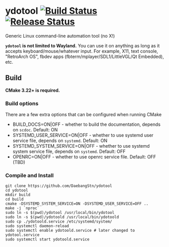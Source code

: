 # ydotool [![Build Status](https://github.com/ReimuNotMoe/ydotool/workflows/Build/badge.svg)](https://github.com/ReimuNotMoe/ydotool/actions/workflows/push_pr_build_cmake.yml) [![Release Status](https://github.com/ReimuNotMoe/ydotool/workflows/Release/badge.svg)](https://github.com/ReimuNotMoe/ydotool/actions/workflows/release_cmake.yml)

Generic Linux command-line automation tool (no X!)

**`ydotool` is not limited to Wayland.** You can use it on anything as long as it accepts keyboard/mouse/whatever input. For example, X11, text console, "RetroArch OS", fbdev apps (fbterm/mplayer/SDL1/LittleVGL/Qt Embedded), etc.

## Build
**CMake 3.22+ is required.**

### Build options
There are a few extra options that can be configured when running CMake

- BUILD_DOCS=ON|OFF - whether to build the documentation, depends on ``scdoc``. Default: ON
- SYSTEMD_USER_SERVICE=ON|OFF - whether to use systemd user service file, depends on ``systemd``. Default: ON
- SYSTEMD_SYSTEM_SERVICE=ON|OFF - whether to use systemd system service file, depends on ``systemd``. Default: OFF
- OPENRC=ON|OFF - whether to use openrc service file. Default: OFF (TBD)


### Compile and Install

<pre><code>git clone https://github.com/DaebangStn/ydotool
cd ydotool
mkdir build
cd build
cmake -DSYSTEMD_SYSTEM_SERVICE=ON -DSYSTEMD_USER_SERVICE=OFF ..
make -j `nproc`
sudo ln -s $(pwd)/ydotool /usr/local/bin/ydotool
sudo ln -s $(pwd)/ydotoold /usr/local/bin/ydotoold
sudo cp ./ydotoold.service /etc/systemd/system/
sudo systemctl daemon-reload
sudo systemctl enable ydotoold.service # later changed to ydotool.service
sudo systemctl start ydotoold.service
</code></pre>
